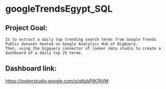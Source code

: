 # googleTrendsEgypt_SQL
## Project Goal: 
    Is to extract a daily top trending search terms from Google Trends Public dataset hosted on Google Analytics Hub of BigQuery.
    Then, using the bigquery connector of looker data studio to create a dashboard of a daily top 25 terms.
    
## Dashboard link:
https://lookerstudio.google.com/s/qNzkP8t7AVM
